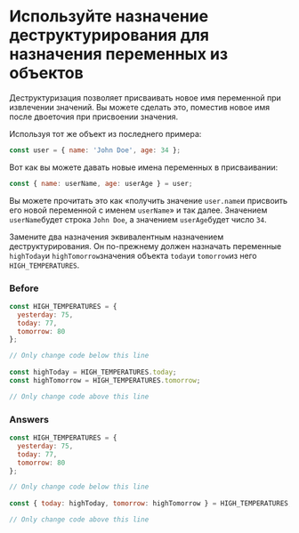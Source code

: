 # Используйте назначение деструктурирования для назначения переменных из объектов
Деструктуризация позволяет присваивать новое имя переменной при извлечении значений. Вы можете сделать это, поместив новое имя после двоеточия при присвоении значения.

Используя тот же объект из последнего примера:
```javascript
const user = { name: 'John Doe', age: 34 };
```
Вот как вы можете давать новые имена переменных в присваивании:
```javascript
const { name: userName, age: userAge } = user;
```
Вы можете прочитать это как «получить значение `user.name`и присвоить его новой переменной с именем `userName`» и так далее. Значением `userName`будет строка `John Doe`, а значением `userAge`будет число `34`.

Замените два назначения эквивалентным назначением деструктурирования. Он по-прежнему должен назначать переменные `highToday`и `highTomorrow`значения объекта `today`и `tomorrow`из него `HIGH_TEMPERATURES`.
### Before
```javascript
const HIGH_TEMPERATURES = {
  yesterday: 75,
  today: 77,
  tomorrow: 80
};

// Only change code below this line
  
const highToday = HIGH_TEMPERATURES.today;
const highTomorrow = HIGH_TEMPERATURES.tomorrow; 

// Only change code above this line
```
### Answers
```javascript
const HIGH_TEMPERATURES = {
  yesterday: 75,
  today: 77,
  tomorrow: 80
};

// Only change code below this line
  
const { today: highToday, tomorrow: highTomorrow } = HIGH_TEMPERATURES;

// Only change code above this line
```
